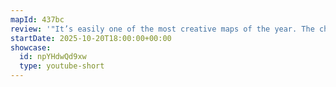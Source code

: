 ```yaml
---
mapId: 437bc
review: '"It’s easily one of the most creative maps of the year. The chorus features incredible patterns that capture the song perfectly, and the setup and execution of the horizontal section are masterfully done. The way the lighting and note angles change depending on who’s singing is pure genius. And with a full spread, everyone can enjoy."'
startDate: 2025-10-20T18:00:00+00:00
showcase:
  id: npYHdwQd9xw
  type: youtube-short
---
```

